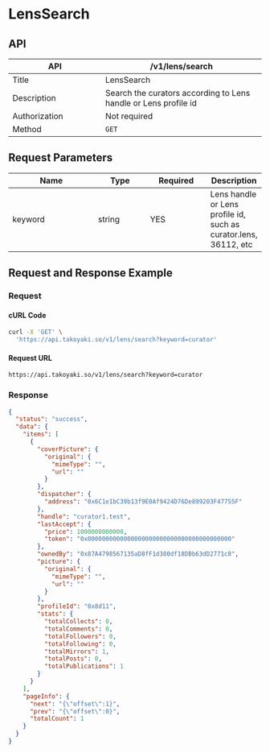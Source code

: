 # LensSearch

## API

<table><thead><tr><th width="169">API</th><th>/v1/lens/search</th></tr></thead><tbody><tr><td>Title</td><td>LensSearch</td></tr><tr><td>Description</td><td>Search the curators according to Lens handle or Lens profile id</td></tr><tr><td>Authorization</td><td>Not required</td></tr><tr><td>Method</td><td><code>GET</code></td></tr></tbody></table>

## Request Parameters

<table><thead><tr><th width="178">Name</th><th width="99">Type</th><th width="113">Required</th><th>Description</th></tr></thead><tbody><tr><td>keyword</td><td>string</td><td>YES</td><td>Lens handle or Lens profile id, such as curator.lens, 36112, etc</td></tr></tbody></table>

## Request and Response Example

### Request

#### cURL Code

```bash
curl -X 'GET' \
  'https://api.takoyaki.so/v1/lens/search?keyword=curator'
```

#### Request URL

`https://api.takoyaki.so/v1/lens/search?keyword=curator`

### Response

```json
{
  "status": "success",
  "data": {
    "items": [
      {
        "coverPicture": {
          "original": {
            "mimeType": "",
            "url": ""
          }
        },
        "dispatcher": {
          "address": "0x6C1e1bC39b13f9E0Af9424D76De899203F47755F"
        },
        "handle": "curator1.test",
        "lastAccept": {
          "price": 1000000000000,
          "token": "0x0000000000000000000000000000000000000000"
        },
        "ownedBy": "0x87A4798567135aD8fF1d380df18DBb63dD2771c8",
        "picture": {
          "original": {
            "mimeType": "",
            "url": ""
          }
        },
        "profileId": "0x8d11",
        "stats": {
          "totalCollects": 0,
          "totalComments": 0,
          "totalFollowers": 0,
          "totalFollowing": 0,
          "totalMirrors": 1,
          "totalPosts": 0,
          "totalPublications": 1
        }
      }
    ],
    "pageInfo": {
      "next": "{\"offset\":1}",
      "prev": "{\"offset\":0}",
      "totalCount": 1
    }
  }
}
```
